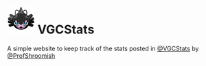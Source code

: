 # ![](icon.png) VGCStats

A simple website to keep track of the stats posted in [@VGCStats](https://twitter.com/vgcstats) by [@ProfShroomish](https://twitter.com/profshroomish)
